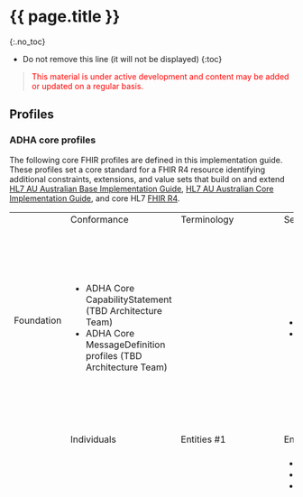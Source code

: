 # {{ page.title }}
{:.no_toc}
<!-- TOC  the css styling for this is \pages\assets\css\project.css under 'markdown-toc'-->
* Do not remove this line (it will not be displayed)
{:toc}

> <p style="color:#ff0000;">This material is under active development and content may be added or updated on a regular basis.</p>


## Profiles

### ADHA core profiles 

The following core FHIR profiles are defined in this implementation guide. These profiles set a core standard for a FHIR R4 resource identifying additional constraints, extensions, and value sets that build on and extend [HL7 AU Australian Base Implementation Guide](http://build.fhir.org/ig/hl7au/au-fhir-base/index.html), [HL7 AU Australian Core Implementation Guide](http://build.fhir.org/ig/hl7au/au-fhir-core/branches/main/index.html), and core HL7 [FHIR R4](http://hl7.org/fhir/R4/index.html).  

<html>
  <div id="segment-content" class="segment">
  <div class="container">
  <div class="row">
  <div class="inner-wrapper">

<div class="col-12">
    <div style="border-right-style: none;" id="tabs">
      <div style="border-right-style: none;" id="tabs">
          <div>
                <table width="100%">
                    <tr class="frm-group">
                        <td rowspan="2" class="frm-group rotate"><div>Foundation</div></td>
                        <td class="frm-category">Conformance</td>
                        <td class="frm-category">Terminology</td>
                        <td class="frm-category">Security</td>
                        <td class="frm-category">Documents</td>
                        <td class="frm-category">Other</td>
                    </tr>
                    <tr class="frm-contents" height="80">
                        <td class="frm-set">
                            <ul class="frm-set">
                                <li>ADHA Core CapabilityStatement (TBD Architecture Team)</li>  
                                <li>ADHA Core MessageDefinition profiles (TBD Architecture Team)</li> 
                            </ul>
                        </td> 
                        <td class="frm-null"/>
                        <td class="frm-set">
                        <ul class="frm-set">
                                <li>ADHA Core Provenance (TBD Architecture Team)</li>  
                                <li>ADHA Core Consent</li>  
                            </ul>
                        </td> 
                        <td class="frm-set">
                            <ul class="frm-set">
                                <li><a href="StructureDefinition-dh-composition-core-1.html">ADHA Core Composition</a></li>
                                <li><a href="StructureDefinition-dh-composition-document-1.html">ADHA Document Composition</a></li>
                                <li><a href="StructureDefinition-dh-composition-cocs-1.html">ADHA Continuity of Care Summary Composition</a></li>
                                <li><a href="StructureDefinition-dh-documentreference-core-1.html">ADHA Core DocumentReference</a></li>
                            </ul>
                        </td>  
                        <td class="frm-set">
                            <ul class="frm-set">
                                <li><a href="StructureDefinition-dh-bundle-document-1.html">ADHA Document Bundle</a></li> 
                                <li><a href="StructureDefinition-dh-bundle-message-1.html">ADHA Message Bundle</a></li> 
                                <li><a href="StructureDefinition-dh-bundle-payload-1.html">ADHA Payload Bundle</a></li> 
                                <li><a href="StructureDefinition-dh-bundle-core-1.html">ADHA Core Bundle</a></li>
                                <li>ADHA MHR Bundle (CI &amp; Architecture Team)</li>
                                <li>ADHA Core MessageHeader (Architecture Team)</li> 
                                <li><a href="StructureDefinition-dh-operationoutcome-core-1.html">ADHA Core OperationOutcome</a></li> 
                            </ul>
                        </td> 
                    </tr>
                    <tr class="frm-break">
                        <td colspan="6"/>
                   </tr>
                    <tr class="frm-group">
                        <td rowspan="2" class="frm-group rotate"><div>Base</div></td>
                        <td class="frm-category">Individuals</td>
                        <td class="frm-category">Entities #1</td>
                        <td class="frm-category">Entities #2</td>
                        <td class="frm-category">Workflow</td>
                        <td class="frm-category">Management</td>
                    </tr>
                    <tr class="frm-contents" height="80">
                        <td class="frm-set">
                            <ul class="frm-set">
                                <li><a href="StructureDefinition-dh-patient-core-1.html">ADHA Core Patient</a></li>
                                <li><a href="StructureDefinition-dh-practitioner-core-1.html">ADHA Core Practitioner</a></li>
                                <li><a href="StructureDefinition-dh-practitionerrole-core-1.html">ADHA Core PractitionerRole</a></li>
                                <li><a href="StructureDefinition-dh-relatedperson-core-1.html">ADHA Core RelatedPerson</a></li>
                            </ul>
                        </td>  
                        <td class="frm-set">
                            <ul class="frm-set">
                                <li><a href="StructureDefinition-dh-organization-core-1.html">ADHA Core Organization</a></li>
                                <li><a href="StructureDefinition-dh-healthcareservice-core-1.html">ADHA Core HealthcareService</a></li>
                                <li><a href="StructureDefinition-dh-location-core-1.html">ADHA Core Location</a></li>
                                <li>ADHA Core Endpoint (TBD Architecture Team)</li>
                            </ul>
                        </td> 
                        <td class="frm-set">
                            <ul class="frm-set">
                                <li><a href="StructureDefinition-dh-device-participant-1.html">ADHA Device Participant</a></li>
                                <li><a href="StructureDefinition-dh-device-system-1.html">ADHA System Device</a></li>
                                <li><a href="StructureDefinition-dh-substance-core-1.html">ADHA Core Substance</a></li>

                            </ul>
                        </td>                          
                        <td class="frm-null"/>
                        <td class="frm-set">
                            <ul class="frm-set">
                                <li><a href="StructureDefinition-dh-encounter-core-1.html">ADHA Core Encounter</a></li>
                                <li>ADHA Core EpisodeOfCare</li>
                                <li><a href="StructureDefinition-dh-flag-core-1.html">ADHA Core Flag</a></li>
                                <li><a href="StructureDefinition-dh-list-core-1.html">ADHA Core List</a></li>
                            </ul>
                        </td>  
                    </tr>
                    <tr class="frm-break"><td colspan="6"/></tr>
                    <tr class="frm-group">
                        <td rowspan="2" class="frm-group rotate"><div>Clinical</div></td>
                        <td class="frm-category">Summary</td>
                        <td class="frm-category">Diagnostics</td>
                        <td class="frm-category">Medications</td>
                        <td class="frm-category">Care Provision</td>
                        <td class="frm-category">Request &amp; Response</td>
                    </tr>
                    <tr class="frm-contents" height="80">
                        <td class="frm-set">
                            <ul class="frm-set">
                                <li><a href="StructureDefinition-dh-allergyintolerance-core-1.html">ADHA Core AllergyIntolerance</a></li>
                                <li><a href="StructureDefinition-dh-condition-core-1.html">ADHA Core Condition</a></li>
                                <li><a href="StructureDefinition-dh-procedure-core-1.html">ADHA Core Procedure</a></li>
                                <li>ADHA Core FamilyMemberHistory</li>
                                <li>ADHA Core DetectedIssue</li>
                            </ul>
                        </td>    
                        <td class="frm-set">
                            <ul class="frm-set">
                                <li><a href="StructureDefinition-dh-observation-core-1.html">ADHA Core Observation</a></li>
                                <li><a href="StructureDefinition-dh-diagnosticreport-core-1.html">ADHA Core DiagnosticReport</a></li>
                                <li><a href="StructureDefinition-dh-specimen-core-1.html">ADHA Core Specimen</a></li>
                                <li><a href="StructureDefinition-dh-bodystructure-core-1.html">ADHA Core BodyStructure</a></li>
                                <li><a href="StructureDefinition-dh-media-core-1.html">ADHA Core Media</a></li>
                                <li>ADHA Core QuestionnaireResponse</li>
                            </ul>
                        </td>     
                        <td class="frm-set">
                            <ul class="frm-set">
                                <li><a href="StructureDefinition-dh-medicationrequest-core-1.html">ADHA Core MedicationRequest</a></li>
                                <li><a href="StructureDefinition-dh-medicationadministration-core-1.html">ADHA Core MedicationAdministration</a></li>
                                <li><a href="StructureDefinition-dh-medicationdispense-core-1.html">ADHA Core MedicationDispense</a></li>
                                <li><a href="StructureDefinition-dh-medicationstatement-core-1.html">ADHA Core MedicationStatement</a></li>
                                <li><a href="StructureDefinition-dh-medication-core-1.html">ADHA Core Medication</a></li>
                                <li><a href="StructureDefinition-dh-immunization-core-1.html">ADHA Core Immunization</a></li>
                            </ul>
                        </td>     
                        <td class="frm-set">
                            <ul class="frm-set">
                                <li>ADHA Core CarePlan</li>
                                <li><a href="StructureDefinition-dh-servicerequest-core-1.html">ADHA Core ServiceRequest</a></li>
                            </ul>
                        </td>    
                        <td class="frm-null"/>
                    </tr>
                    <tr class="frm-break"><td colspan="6"/></tr>
                    <!--<tr class="frm-group">
                        <td rowspan="2" class="frm-group rotate"><div>Financial</div></td>
                        <td class="frm-category">Support</td>
                        <td class="frm-category">Billing</td>
                        <td class="frm-category">Payment</td>
                        <td class="frm-category">General</td>
                        <td class="frm-null"/>
                    </tr>
                    <tr class="frm-contents" height="80">
                        <td class="frm-null"/>
                        <td class="frm-null"/>
                        <td class="frm-null"/>
                        <td class="frm-null"/>
                        <td class="frm-null"/>
                    </tr>
                    <tr class="frm-break"><td colspan="6"/></tr>
                    <tr class="frm-group">
                        <td rowspan="2" class="frm-group rotate"><div>Specialized</div></td>
                        <td class="frm-category">Public Health &amp; Research</td>
                        <td class="frm-category">Definitional Artifacts</td>
                        <td class="frm-category">Evidence-Based Medicine</td>
                        <td class="frm-category">Quality Reporting &amp; Testing</td>
                        <td class="frm-category">Medication Definition</td>
                    </tr>
                    <tr class="frm-contents" height="80">
                        <td class="frm-null"/>
                        <td class="frm-null"/>
                        <td class="frm-null"/>
                        <td class="frm-null"/>
                        <td class="frm-null"/>
                    </tr> 
                    <tr class="frm-break"><td colspan="6"/></tr>-->
                </table>
            </div>
      </div>
    
  </div>  <!-- /inner-wrapper -->
  </div>  <!-- /row -->
  </div>  <!-- /container -->
  </div>  <!-- /segment-content -->

	<div id="segment-post-footer" class="segment hidden">  <!-- segment-post-footer -->
		<div class="container">  <!-- container -->
		</div>  <!-- /container -->
	</div>  <!-- /segment-post-footer -->

</div>
</div>
</html>


### ADHA use case profiles 

The following FHIR profiles are defined in this implementation guide to support one or more defined use cases.

<html>
  <div id="segment-content" class="segment">
  <div class="container">
  <div class="row">
  <div class="inner-wrapper">

<div class="col-12">
    <div style="border-right-style: none;" id="tabs">
      <div style="border-right-style: none;" id="tabs">
          <div>
                <table width="100%">
                    <tr class="frm-group">
                        <td rowspan="2" class="frm-group rotate"><div>Foundation</div></td>
                        <td class="frm-category">Conformance</td>
                        <td class="frm-category">Terminology</td>
                        <td class="frm-category">Security</td>
                        <td class="frm-category">Documents</td>
                        <td class="frm-category">Other</td>
                    </tr>
                    <tr class="frm-contents" height="80">
                        <td class="frm-null"/>
                        <td class="frm-null"/>
                        <td class="frm-set">
                        <ul class="frm-set">
                                <li>Provenance profiles (TBD Architecture Team)</li>  
                                <li>Provenance for Generation of a List</li>  
                                <li><a href="StructureDefinition-dh-consent-aodr-1.html">ADHA Record of Consent from Australian Organ Donor Register</a></li>
                                <li>AuditEvent profiles (TBD Architecture Team)</li> 
                            </ul>
                        </td> 
                        <td class="frm-set">
                            <ul class="frm-set">
                                <li><a href="StructureDefinition-dh-composition-acdcr-1.html">ADHA Advance Care Directive Custodian Record Composition</a></li>
                                <li><a href="StructureDefinition-dh-composition-acp-1.html">ADHA Advance Care Planning Composition</a></li>
                                <li><a href="StructureDefinition-dh-composition-acts-1.html">ADHA Aged Care Transfer Summary Composition</a></li>
                                <li><a href="StructureDefinition-dh-composition-ds-1.html">ADHA Discharge Summary Composition</a></li>
                                <li><a href="StructureDefinition-dh-composition-dr-1.html">ADHA Diagnostic Report Composition</a></li>
                                <li><a href="StructureDefinition-dh-composition-es-1.html">ADHA Event Summary Composition</a></li>
                                <li><a href="StructureDefinition-dh-composition-es-mix-1.html">ADHA Event Summary Mixed Narrative and Structure</a></li>
                                 <li><a href="StructureDefinition-dh-composition-es-narrative-1.html">ADHA Event Summary Narrative</a></li>
                                 <li><a href="StructureDefinition-dh-composition-mov-1.html">ADHA Medicare Overview Composition</a></li>
                                <li><a href="StructureDefinition-dh-composition-ncspv-1.html">ADHA National Cancer Screening Program Participation View</a></li>
                                <li><a href="StructureDefinition-dh-composition-phn-1.html">ADHA Personal Health Notes Composition</a></li>
                                <li><a href="StructureDefinition-dh-composition-phs-1.html">ADHA Personal Health Summary Composition</a></li>
                                <li><a href="StructureDefinition-dh-composition-po-1.html">ADHA Personal Observations Composition</a></li>
                                <li><a href="StructureDefinition-dh-composition-psml-1.html">ADHA Pharmacist Shared Medicines List Composition</a></li>
                                <li><a href="StructureDefinition-dh-composition-pdl-1.html">ADHA Prescription and or Dispense History Composition</a></li>
                                <li><a href="StructureDefinition-dh-composition-shs-1.html">ADHA Shared Health Summary Composition</a></li>
                                <li><a href="StructureDefinition-dh-composition-sml-1.html">ADHA Shared Medicines List Composition</a></li>
                                <li><a href="StructureDefinition-dh-documentreference-acp-1.html">ADHA Advance Care Planning DocumentReference</a></li>
                                <li><a href="StructureDefinition-dh-documentreference-dr-1.html">ADHA Diagnostic Report DocumentReference</a></li>
                                <li>Architecture related DocumentReference profiles (TBD Architecture Team)</li>                               
                            </ul>
                        </td>  
                        <td class="frm-set">
                            <ul class="frm-set">
                                <li>ADHA PDF Document Binary (Architecture Team)</li>
                                <li>ADHA MHR CDA Document Package Binary (Architecture Team)</li>
                                <li>Other Binary profiles (TBD Architecture Team)</li>
                                <li>ADHA MHR Document Bundle (Joint w CI &amp; Architecture Team)</li> 
                                <li>ADHA MHR Message Bundle (Joint w CI &amp; Architecture Team)</li>
                                <li>ADHA MHR Payload Bundle (Joint w CI &amp; Architecture Team)</li>   
                                <li>MessageHeader profiles (Architecture Team)</li>  
                                <li>Operation Outcome profiles (Architecture Team)</li>  
                            </ul>
                        </td> 
                    </tr>
                    <tr class="frm-break">
                        <td colspan="6"/>
                   </tr>
                    <tr class="frm-group">
                        <td rowspan="2" class="frm-group rotate"><div>Base</div></td>
                        <td class="frm-category">Individuals</td>
                        <td class="frm-category">Entities #1</td>
                        <td class="frm-category">Entities #2</td>
                        <td class="frm-category">Workflow</td>
                        <td class="frm-category">Management</td>
                    </tr>
                    <tr class="frm-contents" height="80">
                        <td class="frm-set">
                            <ul class="frm-set">
                                <li><a href="StructureDefinition-dh-patient-mhr-1.html">ADHA MHR Patient</a></li>
                                <li><a href="StructureDefinition-dh-patient-match-1.html">ADHA Patient Match</a></li>
                                <li><a href="StructureDefinition-dh-patient-demographics-1.html">ADHA Patient Demographics</a></li>
                                <li><a href="StructureDefinition-dh-practitionerrole-author-1.html">ADHA Authoring PractitionerRole</a></li>
                                <li><a href="StructureDefinition-dh-practitionerrole-author-cae-1.html">ADHA Authoring Care Agency Employee</a></li>
                                <li><a href="StructureDefinition-dh-relatedperson-mhr-1.html">ADHA MHR RelatedPerson</a></li>
                                <li><a href="StructureDefinition-dh-relatedperson-author-1.html">ADHA Authoring RelatedPerson</a></li>
                            </ul>
                        </td>  
                        <td class="frm-null"/>
                        <td class="frm-set">
                            <ul class="frm-set">
                            <li><a href="StructureDefinition-dh-organization-contact-1.html">ADHA Organization Contact</a></li>
                                <li><a href="StructureDefinition-dh-device-implantable-1.html">ADHA Implantable Medical Device</a></li>
                            </ul>
                        </td>                          
                        <td class="frm-null"/>
                        <td class="frm-set">
                            <ul class="frm-set">
                                <li>ADHA Hospitalisation Encounter</li>
                                <li><a href="StructureDefinition-dh-episodeofcare-mymedicare-1.html">ADHA GP Practice Registration Entry</a></li>
                                <li><a href="StructureDefinition-dh-flag-air-1.html">ADHA Australian Immunisation Register Notice</a></li>
                                <li>ADHA Adverse Reactions List</li>
                                <li>ADHA Allergies and Intolerances List</li>
                                <li>ADHA Dispense List</li>
                                <li><a href="StructureDefinition-dh-list-immunization-1.html">ADHA Immunisation History List</a></li>
                                <li>ADHA Medical History List</li>
                                <li><a href="StructureDefinition-dh-list-medication-use-1.html">ADHA Medication Use List</a></li>
                                <li><a href="StructureDefinition-dh-list-medication-use-pmr-1.html">ADHA Practitioner Medicine Review List</a></li>
                                <li>ADHA Problem List</li>
                                <li>ADHA Procedure List</li>
                                <li><a href="StructureDefinition-dh-list-medication-pdl-1.html">ADHA Prescription and or Dispense History List</a></li>
                                <li>ADHA Prescription List</li>
                            </ul>
                        </td>  
                    </tr>
                    <tr class="frm-break"><td colspan="6"/></tr>
                    <tr class="frm-group">
                        <td rowspan="2" class="frm-group rotate"><div>Clinical</div></td>
                        <td class="frm-category">Summary</td>
                        <td class="frm-category">Diagnostics</td>
                        <td class="frm-category">Medications</td>
                        <td class="frm-category">Care Provision</td>
                        <td class="frm-category">Request &amp; Response</td>
                    </tr>
                    <tr class="frm-contents" height="80">
                        <td class="frm-null"/>   
                        <td class="frm-set">
                            <ul class="frm-set">
                                <li><a href="StructureDefinition-dh-observation-diagnosticresult-1.html">ADHA Diagnostic Result Observation</a></li>
                                <li><a href="StructureDefinition-dh-observation-diagnosticresult-imag-1.html">ADHA Imaging Result Observation</a></li>
                                <li><a href="StructureDefinition-dh-observation-diagnosticresult-path-1.html">ADHA Pathology Result Observation</a></li>
                                <li><a href="StructureDefinition-dh-observation-simple-1.html">ADHA Simple Observation</a></li>
                                <li><a href="StructureDefinition-dh-diagnosticreport-path-1.html">ADHA Pathology Report</a></li>
                                <li>ADHA Diagnostic Imaging DiagnosticReport</li>
                                <li><a href="StructureDefinition-dh-observation-ncspp-1.html">ADHA National Cancer Screening Program Participation Observation</a></li>
                                <li><a href="StructureDefinition-dh-bodystructure-aodr-1.html">ADHA Organ or Tissue for Donation BodyStructure</a></li>
                            </ul>
                        </td>     
                        <td class="frm-set">
                            <ul class="frm-set">
                                <li><a href="StructureDefinition-dh-medicationrequest-pres-1.html">ADHA Prescription</a></li>
                                <li><a href="StructureDefinition-dh-medicationrequest-pbs-claim-1.html">ADHA PBS Claim Item</a></li>
                                <li><a href="StructureDefinition-dh-medicationdispense-disp-1.html">ADHA Dispense Record</a></li>
                                <li>ADHA Record of Immunization</li>
                                <li><a href="StructureDefinition-dh-immunization-air-1.html">ADHA Record of Immunisation from Australian Immunisation Register</a></li>
                            </ul>
                        </td>     
                        <td class="frm-set">
                            <ul class="frm-set">
                                <li>ADHA Referral</li>
                                <li><a href="StructureDefinition-dh-servicerequest-modi-1.html">MODI Request for Diagnostic Imaging Service</a></li>
                            </ul>
                        </td>    
                        <td class="frm-null"/>
                    </tr>
                    <tr class="frm-break"><td colspan="6"/></tr>
                    <tr class="frm-group">
                        <td rowspan="2" class="frm-group rotate"><div>Financial</div></td>
                        <td class="frm-category">Support</td>
                        <td class="frm-category">Billing</td>
                        <td class="frm-category">Payment</td>
                        <td class="frm-category">General</td>
                        <td class="frm-null"/>
                    </tr>
                    <tr class="frm-contents" height="80">
                        <td class="frm-null"/>
                        <td class="frm-null"/>
                        <td class="frm-null"/>
                        <td class="frm-set">
                            <ul class="frm-set">
                                <li><a href="StructureDefinition-dh-explanationofbenefit-medicare-mbs-1.html">ADHA Record of Claim against MBS or DVA</a></li>
                            </ul>
                            <ul class="frm-set">
                                <li><a href="StructureDefinition-dh-explanationofbenefit-medicare-pbs-1.html">ADHA Record of Claim against PBS or RPBS</a></li>
                            </ul>
                        </td>     
                        <td class="frm-null"/>
                    </tr>
                    <!--<tr class="frm-break"><td colspan="6"/></tr>
                    <tr class="frm-group">
                        <td rowspan="2" class="frm-group rotate"><div>Specialized</div></td>
                        <td class="frm-category">Public Health &amp; Research</td>
                        <td class="frm-category">Definitional Artifacts</td>
                        <td class="frm-category">Evidence-Based Medicine</td>
                        <td class="frm-category">Quality Reporting &amp; Testing</td>
                        <td class="frm-category">Medication Definition</td>
                    </tr>
                    <tr class="frm-contents" height="80">
                        <td class="frm-null"/>
                        <td class="frm-null"/>
                        <td class="frm-null"/>
                        <td class="frm-null"/>
                        <td class="frm-null"/>
                    </tr> 
                    <tr class="frm-break"><td colspan="6"/></tr>-->
                </table>
            </div>
      </div>
    
  </div>  <!-- /inner-wrapper -->
  </div>  <!-- /row -->
  </div>  <!-- /container -->
  </div>  <!-- /segment-content -->

	<div id="segment-post-footer" class="segment hidden">  <!-- segment-post-footer -->
		<div class="container">  <!-- container -->
		</div>  <!-- /container -->
	</div>  <!-- /segment-post-footer -->

</div>
</div>
</html>



### HL7 AU Base profiles 

The following FHIR profiles defined in [HL7 AU Australian Base Implementation Guide](http://build.fhir.org/ig/hl7au/au-fhir-base/index.html) form part of, or are referenced by, an Australian Digital Health Agency profile.

<html>
  <div id="segment-content" class="segment">
  <div class="container">
  <div class="row">
  <div class="inner-wrapper">

<div class="col-12">
    <div style="border-right-style: none;" id="tabs">
      <div style="border-right-style: none;" id="tabs">
          <div>
                <table width="100%">
                    <tr class="frm-group">
                        <td rowspan="2" class="frm-group rotate"><div>Data Types</div></td>
                         <td class="frm-category">Primitive</td>
                       <td class="frm-category">Identifiers</td>
                        <td class="frm-category">Other General-Purpose</td>
                        <td class="frm-category">Metadata</td>
                        <td class="frm-category">Special Purpose</td>
                    </tr>
                    <tr class="frm-contents" height="80">
                         <td class="frm-null"/>
                       <td class="frm-set">
                            <ul class="frm-set">
                                <li><a href ="http://build.fhir.org/ig/hl7au/au-fhir-base/StructureDefinition-au-australianbusinessnumber.html">AU Australian Business Number</a></li>
                                <li><a href ="http://build.fhir.org/ig/hl7au/au-fhir-base/StructureDefinition-au-australiancompanynumber.html">AU Australian Company Number</a></li>
                                <li><a href ="http://build.fhir.org/ig/hl7au/au-fhir-base/StructureDefinition-au-australianregistredbodynumber.html">AU Australian Registered Body Number</a></li>
                                <li>AU Australian Passport Number</li>
                                <li><a href ="http://build.fhir.org/ig/hl7au/au-fhir-base/StructureDefinition-au-ahpraregistrationnumber.html">AU AHPRA Registration Number </a></li>
                                <li><a href ="http://build.fhir.org/ig/hl7au/au-fhir-base/StructureDefinition-au-careagencyemployeeidentifier.html">AU Care Agency Employee Identifier</a></li>
                                <li><a href ="http://build.fhir.org/ig/hl7au/au-fhir-base/StructureDefinition-au-cwlthseniorshealthcardnumber.html">AU Commonwealth Seniors Health Card Number</a></li>
                                <li><a href ="http://build.fhir.org/ig/hl7au/au-fhir-base/StructureDefinition-au-dvanumber.html">AU DVA Number</a></li>
                                <li><a href ="http://build.fhir.org/ig/hl7au/au-fhir-base/StructureDefinition-au-employeenumber.html">AU Employee Number</a></li>
                                <li><a href ="http://build.fhir.org/ig/hl7au/au-fhir-base/StructureDefinition-au-healthcarecardnumber.html">AU Health Care Card Number</a></li>
                                <li><a href ="http://build.fhir.org/ig/hl7au/au-fhir-base/StructureDefinition-au-hpii.html">AU HPI-I</a></li>
                                <li><a href ="http://build.fhir.org/ig/hl7au/au-fhir-base/StructureDefinition-au-hpio.html">AU HPI-O</a></li>
                                <li><a href ="http://build.fhir.org/ig/hl7au/au-fhir-base/StructureDefinition-au-ihi.html">AU IHI</a></li>
                                <li><a href ="http://build.fhir.org/ig/hl7au/au-fhir-base/StructureDefinition-au-medicalrecordnumber.html">AU Medical Record Number</a></li>
                                <li><a href ="http://build.fhir.org/ig/hl7au/au-fhir-base/StructureDefinition-au-medicarecardnumber.html">AU Medicare Card Number</a></li>
                                <li><a href ="http://build.fhir.org/ig/hl7au/au-fhir-base/StructureDefinition-au-medicareprovidernumber.html">AU Medicare Provider Number</a></li>
                                <li><a href ="http://build.fhir.org/ig/hl7au/au-fhir-base/StructureDefinition-au-pensionerconcessioncardnumber.html">AU Pensioner Concession Card Number</a></li>
                                <li><a href ="http://build.fhir.org/ig/hl7au/au-fhir-base/StructureDefinition-au-residentialagedcareserviceidentifier.html">AU Residential Aged Care Service Identifier</a></li>
                                <li><a href ="http://build.fhir.org/ig/hl7au/au-fhir-base/StructureDefinition-au-insurancemembernumber.html">AU Insurance Member Number</a></li>
                            </ul>
                        </td>  
                        <td class="frm-set">
                            <ul class="frm-set">
                                <li><a href ="http://build.fhir.org/ig/hl7au/au-fhir-base/StructureDefinition-au-address.html">Australian Address</a></li>
                            </ul>
                        </td>  
                        <td class="frm-null"/>
                        <td class="frm-set">
                            <ul class="frm-set">
                                <li><a href ="http://build.fhir.org/ig/hl7au/au-fhir-base/StructureDefinition-au-dosage.html">AU Base Dosage</a></li>
                            </ul>
                        </td> 
                    </tr>
                    <!--<tr class="frm-break"><td colspan="6"/></tr>-->
                </table>
            </div>
      </div>
    
  </div>  <!-- /inner-wrapper -->
  </div>  <!-- /row -->
  </div>  <!-- /container -->
  </div>  <!-- /segment-content -->

	<div id="segment-post-footer" class="segment hidden">  <!-- segment-post-footer -->
		<div class="container">  <!-- container -->
		</div>  <!-- /container -->
	</div>  <!-- /segment-post-footer -->

</div>
</div>
</html>


### HL7 AU Core profiles 

The following FHIR profiles defined in [HL7 AU Australian Core Implementation Guide](http://build.fhir.org/ig/hl7au/au-fhir-core/branches/main/index.html) form part of, or are referenced by, an Australian Digital Health Agency profile.

<html>
  <div id="segment-content" class="segment">
  <div class="container">
  <div class="row">
  <div class="inner-wrapper">

<div class="col-12">
    <div style="border-right-style: none;" id="tabs">
      <div style="border-right-style: none;" id="tabs">
          <div>
                <table width="100%">
                    <tr class="frm-group">
                        <td rowspan="2" class="frm-group rotate"><div>Observations</div></td>
                        <td class="frm-category">Summary</td>
                        <td class="frm-category">Diagnostics</td>
                        <td class="frm-category">Lifestyle</td>
                        <td class="frm-category">Care Provision</td>
                        <td class="frm-category">Pregnancy</td>
                    </tr>
                    <tr class="frm-contents" height="80">
                        <td class="frm-set">
                            <ul class="frm-set">
                                <li><a href="http://build.fhir.org/ig/hl7au/au-fhir-core/branches/main/StructureDefinition-au-core-norelevantfinding.html">AU Core Assertion of No Relevant Finding</a></li>
                                <li><a href="http://build.fhir.org/ig/hl7au/au-fhir-core/branches/main/StructureDefinition-au-core-sexassignedatbirth.html">AU Core Biological Sex Assigned at Birth</a></li>
                                <li><a href="http://build.fhir.org/ig/hl7au/au-fhir-core/branches/main/StructureDefinition-au-core-healthprogramparticipation.html">AU Core Health Program Participation Summary</a></li>
                            </ul>
                        </td>   
                        <td class="frm-set">
                            <ul class="frm-set">
                                <li><a href="http://build.fhir.org/ig/hl7au/au-fhir-core/branches/main/StructureDefinition-au-core-bodyheight.html">AU Core Body Height</a></li>
                                <li><a href="http://build.fhir.org/ig/hl7au/au-fhir-core/branches/main/StructureDefinition-au-core-bmi.html">AU Core Body Mass Index</a></li>
                                <li><a href="http://build.fhir.org/ig/hl7au/au-fhir-core/branches/main/StructureDefinition-au-core-bloodpressure.html">AU Core Blood Pressure</a></li>
                                <li><a href="http://build.fhir.org/ig/hl7au/au-fhir-core/branches/main/StructureDefinition-au-core-bodytemp.html">AU Core Body Temperature</a></li>
                                <li><a href="http://build.fhir.org/ig/hl7au/au-fhir-core/branches/main/StructureDefinition-au-core-bodyweight.html">AU Core Body Weight</a></li>
                                <li><a href="http://build.fhir.org/ig/hl7au/au-fhir-core/branches/main/StructureDefinition-au-core-headcircum.html">AU Core Head Circumference</a></li>
                                <li><a href="http://build.fhir.org/ig/hl7au/au-fhir-core/branches/main/StructureDefinition-au-core-heartrate.html">AU Core Heart Rate</a></li>
                                <li><a href="http://build.fhir.org/ig/hl7au/au-fhir-core/branches/main/StructureDefinition-au-core-oxygensat.html">AU Core Oxygen Saturation</a></li>
                                <li><a href="http://build.fhir.org/ig/hl7au/au-fhir-core/branches/main/StructureDefinition-au-core-respirationrate.html">AU Core Respiration Rate</a></li>
                                <li>AU Level of Consciousness</li>
                                <li>AU Waist Circumference</li>
                                <li><a href="http://build.fhir.org/ig/hl7au/au-fhir-core/branches/main/StructureDefinition-au-core-vitalspanel.html">AU Core Vital Signs Panel</a></li>
                            </ul>
                        </td>   
                        <td class="frm-set">
                            <ul class="frm-set">
                                <li><a href="http://build.fhir.org/ig/hl7au/au-fhir-core/branches/main/StructureDefinition-au-core-alcoholstatus.html">AU Core Alcohol Status</a></li>
                                <li><a href="http://build.fhir.org/ig/hl7au/au-fhir-core/branches/main/StructureDefinition-au-core-smokingceasedate.html">AU Core Smoking Cease Date</a></li>
                                <li><a href="http://build.fhir.org/ig/hl7au/au-fhir-core/branches/main/StructureDefinition-au-core-smokingstartdate.html">AU Core Smoking Start Date</a></li>
                                <li><a href="http://build.fhir.org/ig/hl7au/au-fhir-core/branches/main/StructureDefinition-au-core-smokingstatus.html">AU Core Smoking Status</a></li>
                            </ul>
                        </td>   
                        <td class="frm-null"/>
                        <td class="frm-set">
                            <ul class="frm-set">
                                <li><a href="http://build.fhir.org/ig/hl7au/au-fhir-core/branches/main/StructureDefinition-au-core-estimateddateofdelivery.html">AU Core Estimated Date of Delivery </a></li>
                                <li><a href="http://build.fhir.org/ig/hl7au/au-fhir-core/branches/main/StructureDefinition-au-core-gestationalage.html">AU Core Gestational Age</a></li>
                                <li><a href="http://build.fhir.org/ig/hl7au/au-fhir-core/branches/main/StructureDefinition-au-core-gravidity.html">AU Core Gravidity</a></li>
                                <li><a href="http://build.fhir.org/ig/hl7au/au-fhir-core/branches/main/StructureDefinition-au-core-lastmenstrualperiod.html">AU Core Last Menstrual Period</a></li>
                                <li><a href="http://build.fhir.org/ig/hl7au/au-fhir-core/branches/main/StructureDefinition-au-core-parity.html">AU Core Parity</a></li>
                            </ul>
                        </td>   
                    </tr>
                    <!--<tr class="frm-break"><td colspan="6"/></tr>-->
                </table>
            </div>
      </div>
    
  </div>  <!-- /inner-wrapper -->
  </div>  <!-- /row -->
  </div>  <!-- /container -->
  </div>  <!-- /segment-content -->

	<div id="segment-post-footer" class="segment hidden">  <!-- segment-post-footer -->
		<div class="container">  <!-- container -->
		</div>  <!-- /container -->
	</div>  <!-- /segment-post-footer -->

</div>
</div>
</html>


## Extensions

The following extensions form part of this implementation guide:

<table class="list" width="100%">
    <tr>
        <th>Extension</th>
        <th>id</th>
        <th>Type</th>
        <th>Context</th>
    </tr>
    <tr>
        <td><a href="http://build.fhir.org/ig/hl7au/au-fhir-base/StructureDefinition-address-identifier.html">Address Identifier</a></td>
        <td>address-identifier</td>
        <td><a href="http://hl7.org/fhir/R4/datatypes.html#Identifier">Identifier</a></td>
        <td><a href="http://hl7.org/fhir/R4/datatypes.html#Address">Address</a></td>
    </tr>
    <tr>
        <td><a href="http://build.fhir.org/ig/hl7au/au-fhir-base/StructureDefinition-ahpraprofession-details.html">AHPRA Profession Details</a></td>
        <td>ahpraprofession-details</td>
        <td>(complex)</td>
        <td><a href="http://hl7.org/fhir/R4/practitioner.html">Practitioner</a></td>
    </tr>
    <tr>
        <td><a href="http://build.fhir.org/ig/hl7au/au-fhir-base/StructureDefinition-ahpraregistration-details.html">AHPRA Registration Details</a></td>
        <td>ahpraregistration-details</td>
        <td>(complex)</td>
        <td><a href="http://hl7.org/fhir/R4/practitioner.html">Practitioner</a></td>
    </tr>
    <tr>
        <td><a href="http://build.fhir.org/ig/hl7au/au-fhir-base/StructureDefinition-indigenous-status.html">Australian Indigenous Status</a></td>
        <td>indigenous-status</td>
        <td><a href="http://hl7.org/fhir/R4/datatypes.html#Coding">Coding</a></td>
        <td><a href="http://hl7.org/fhir/R4/patient.html">Patient</a></td>
    </tr>
    <tr>
        <td><a href="http://build.fhir.org/ig/hl7au/au-fhir-base/StructureDefinition-au-timezone.html">Australian Time Zone </a></td>
        <td>au-timezone</td>
        <td><a href="http://hl7.org/fhir/R4/datatypes.html#CodeableConcept">CodeableConcept</a></td>
        <td><a href="http://hl7.org/fhir/R4/datatypes.html#time">time</a></td>
    </tr>
    <tr>
        <td><a href="http://hl7.org/fhir/R4/extension-patient-birthplace.html">Birth Place</a></td>
        <td>patient-birthPlace</td>
        <td><a href="http://hl7.org/fhir/R4/datatypes.html#Address">Address</a></td>
        <td><a href="http://hl7.org/fhir/R4/patient.html">Patient</a></td>
    </tr>
    <tr>
        <td><a href="http://hl7.org/fhir/R4/extension-patient-birthtime.html">Birth Time</a></td>
        <td>patient-birthTime</td>
        <td><a href="http://hl7.org/fhir/R4/datatypes.html#dateTime">dateTime</a></td>
        <td><a href="http://hl7.org/fhir/R4/patient.html">Patient.birthDate</a></td>
    </tr>
    <tr>
        <td><a href="http://build.fhir.org/ig/hl7au/au-fhir-base/StructureDefinition-change-description.html">Change Description</a></td>
        <td>change-description</td>
        <td><a href="http://hl7.org/fhir/R4/datatypes.html#string">string</a></td>
        <td><a href="http://hl7.org/fhir/R4/list.html">List.entry</a></td>
    </tr>
    <tr>
        <td><a href="http://build.fhir.org/ig/hl7au/au-fhir-base/StructureDefinition-closing-the-gap-registration.html">Closing the Gap Registration</a></td>
        <td>closing-the-gap-registration</td>
        <td><a href="http://hl7.org/fhir/R4/datatypes.html#boolean">boolean</a></td>
        <td><a href="http://hl7.org/fhir/R4/patient.html">Patient</a></td>
    </tr>
    <tr>
        <td><a href="http://build.fhir.org/ig/hl7au/au-fhir-base/StructureDefinition-contact-purpose.html">Contact Purpose</a></td>
        <td>contact-purpose</td>
        <td><a href="http://hl7.org/fhir/R4/datatypes.html#CodeableConcept">CodeableConcept</a></td>
        <td><a href="http://hl7.org/fhir/datatypes.html#ContactPoint">ContactPoint</a></td>
    </tr>
    <tr>
        <td><a href="http://hl7.org/fhir/R4/extension-data-absent-reason.html">Data Absent Reason</a></td>
        <td>data-absent-reason</td>
        <td><a href="http://hl7.org/fhir/R4/datatypes.html#code">code</a></td>
        <td>Element</td>
    </tr>    
    <tr>
        <td><a href="http://build.fhir.org/ig/hl7au/au-fhir-base/StructureDefinition-date-accuracy-indicator.html">Date Accuracy Indicator</a></td>
        <td>date-accuracy-indicator</td>
        <td><a href="http://hl7.org/fhir/R4/datatypes.html#Coding">Coding</a></td>
        <td><a href="http://hl7.org/fhir/R4/datatypes.html#date">date</a>, <a href="http://hl7.org/fhir/R4/datatypes.html#dateTime">dateTime</a> </td>
    </tr>
     <tr>
        <td><a href="http://build.fhir.org/ig/hl7au/au-fhir-base/StructureDefinition-date-of-arrival.html">Date of Arrival in Australia</a></td>
        <td>date-of-arrival</td>
        <td><a href="http://hl7.org/fhir/R4/datatypes.html#date">date</a></td>
        <td><a href="http://hl7.org/fhir/R4/patient.html">Patient</a>, <a href="http://hl7.org/fhir/R4/relatedperson.html">RelatedPerson</a>, and <a href="http://hl7.org/fhir/R4/practitioner.html">Practitioner</a></td>
    </tr>
    <tr>
        <td><a href="StructureDefinition-dh-date-initial-registration-1.html">Date of Initial Registration</a></td>
        <td>dh-date-initial-registration-1</td>
        <td><a href="http://hl7.org/fhir/R4/datatypes.html#dateTime">dateTime</a></td>
        <td>Resource</td>
    </tr>
      <tr>
        <td><a href="StructureDefinition-dh-packed-in-daa-1.html">Dose Administration Aid Medicines Indicator</a></td>
        <td>dh-packed-in-daa-1</td>
        <td><a href="http://hl7.org/fhir/R4/datatypes.html#CodeableConcept">CodeableConcept</a></td>
        <td><a href="http://hl7.org/fhir/R4/list.html">List</a></td>  
    </tr>
    <tr>
        <td><a href="http://build.fhir.org/ig/hl7au/au-fhir-base/StructureDefinition-encounter-description.html">Encounter Description</a></td>
        <td>encounter-description</td>
        <td><a href="http://hl7.org/fhir/R4/datatypes.html#string">string</a></td>
        <td><a href="http://hl7.org/fhir/R4/encounter.html">Encounter</a></td>
    </tr>
    <tr>
        <td><a href="http://hl7.org/fhir/StructureDefinition/patient-genderIdentity">genderIdentity</a></td>
        <td>patient-genderIdentity</td>
        <td><a href="http://hl7.org/fhir/R4/datatypes.html#CodeableConcept">CodeableConcept</a></td>
        <td><a href="http://hl7.org/fhir/R4/patient.html">Patient</a></td>
    </tr>
    <tr>
        <td><a href="StructureDefinition-dh-hl7-v2-base64-1.html">ADHA HL7 V2 as Base64</a></td>
        <td>dh-hl7-v2-base64-1</td>
        <td><a href="https://www.hl7.org/fhir/datatypes.html#base64Binary">base64Binary</a></td>
        <td><a href="http://hl7.org/fhir/R4/servicerequest.html">ServiceRequest</a></td>
    </tr>
    <tr>
        <td><a href="http://build.fhir.org/ig/hl7au/au-fhir-base/StructureDefinition-ihi-record-status.html">IHI Record Status</a></td>
        <td>ihi-record-status</td>
        <td><a href="http://hl7.org/fhir/R4/datatypes.html#Coding">Coding</a></td>
        <td><a href="http://hl7.org/fhir/R4/datatypes.html#Identifier">Identifier</a></td>
    </tr>
    <tr>
        <td><a href="http://build.fhir.org/ig/hl7au/au-fhir-base/StructureDefinition-ihi-status.html">IHI Status</a></td>
        <td>ihi-status</td>
        <td><a href="http://hl7.org/fhir/R4/datatypes.html#Coding">Coding</a></td>
        <td><a href="http://hl7.org/fhir/R4/datatypes.html#Identifier">Identifier</a></td>
    </tr>
    <tr>
        <td><a href="http://build.fhir.org/ig/hl7au/au-fhir-base/StructureDefinition-ihi-verified-date.html">IHI Verified Date</a></td>
        <td>ihi-verified-date</td>
        <td><a href="http://hl7.org/fhir/R4/datatypes.html#dateTime">dateTime</a></td>
        <td><a href="http://hl7.org/fhir/R4/datatypes.html#Identifier">Identifier</a></td>
    </tr>
    <tr>
        <td><a href="http://build.fhir.org/ig/hl7au/au-fhir-base/StructureDefinition-information-recipient.html">Information Recipient</a></td>
        <td>information-recipient</td>
        <td><a href="http://hl7.org/fhir/R4/references.html#Reference">Reference</a></td>
        <td><a href="http://hl7.org/fhir/R4/composition.html">Composition</a></td>
    </tr>
    <tr>
        <td><a href="http://hl7.org/fhir/R4/extension-patient-interpreterrequired.html">interpreterRequired</a></td>
        <td>patient-interpreterRequired</td>
        <td><a href="http://hl7.org/fhir/R4/datatypes.html#boolean">boolean</a></td>
        <td><a href="http://hl7.org/fhir/R4/patient.html">Patient</a></td>
    </tr>
    <tr>
        <td><a href="http://build.fhir.org/ig/hl7au/au-fhir-base/StructureDefinition-medication-brand-name.html">Medication Brand Name</a></td>
        <td>medication-brand-name</td>
        <td><a href="http://hl7.org/fhir/R4/datatypes.html#string">string</a></td>
        <td><a href="http://hl7.org/fhir/R4/Medication">Medication</a>, <a href="http://hl7.org/fhir/R4/MedicationRequest">MedicationRequest</a>, <a href="http://hl7.org/fhir/R4/MedicationDispense">MedicationDispense</a>, <a href="http://hl7.org/fhir/R4/MedicationStatement">MedicationStatement</a></td>
    </tr>
    <tr>
        <td><a href="http://build.fhir.org/ig/hl7au/au-fhir-base/StructureDefinition-medication-generic-name.html">Medication Generic Name</a></td>
        <td>medication-generic-name</td>
        <td><a href="http://hl7.org/fhir/R4/datatypes.html#string">string</a></td>
        <td><a href="http://hl7.org/fhir/R4/Medication">Medication</a>, <a href="http://hl7.org/fhir/R4/MedicationRequest">MedicationRequest</a>, <a href="http://hl7.org/fhir/R4/MedicationDispense">MedicationDispense</a>, <a href="http://hl7.org/fhir/R4/MedicationStatement">MedicationStatement</a></td>
    </tr>
    <tr>
        <td><a href="http://build.fhir.org/ig/hl7au/au-fhir-base/StructureDefinition-medication-type.html">Medication Type</a></td>
        <td>medication-type</td>
        <td><a href="http://hl7.org/fhir/R4/datatypes.html#Coding">Coding</a></td>
        <td><a href="http://hl7.org/fhir/R4/datatypes.html#Coding">Coding</a></td>
    </tr>
    <tr>
        <td><a href="http://hl7.org/fhir/R4/extension-patient-mothersmaidenname.html">Mother's Maiden Name</a></td>
        <td>patient-mothersMaidenName</td>
        <td><a href="http://hl7.org/fhir/R4/datatypes.html#string">string</a></td>
        <td><a href="http://hl7.org/fhir/R4/patient.html">Patient</a></td>
    </tr>
    <tr>
        <td><a href="http://build.fhir.org/ig/hl7au/au-fhir-base/StructureDefinition-no-fixed-address.html">No Fixed Address</a></td>
        <td>no-fixed-address</td>
        <td><a href="http://hl7.org/fhir/R4/datatypes.html#boolean">boolean</a></td>
        <td><a href="http://hl7.org/fhir/R4/datatypes.html#Address">Address</a></td>
    </tr>
    <tr>
        <td><a href="https://build.fhir.org/ig/hl7au/au-fhir-base/StructureDefinition-vaccine-serial-number.html">Vaccine Vial Serial Number</a></td>
        <td>vaccine-serial-number</td>
        <td><a href="http://hl7.org/fhir/R4/datatypes.html#string">string</a></td>
        <td><a href="http://hl7.org/fhir/R4/immunization.html">Immunization</a></td>
    </tr>
</table>


